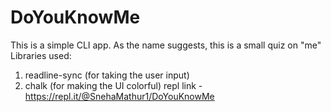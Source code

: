 # DoYouKnowMe
This is a simple CLI app. As the name suggests, this is a small quiz on "me"
Libraries used:
1. readline-sync (for taking the user input)
2. chalk (for making the UI colorful)
repl link -https://repl.it/@SnehaMathur1/DoYouKnowMe
